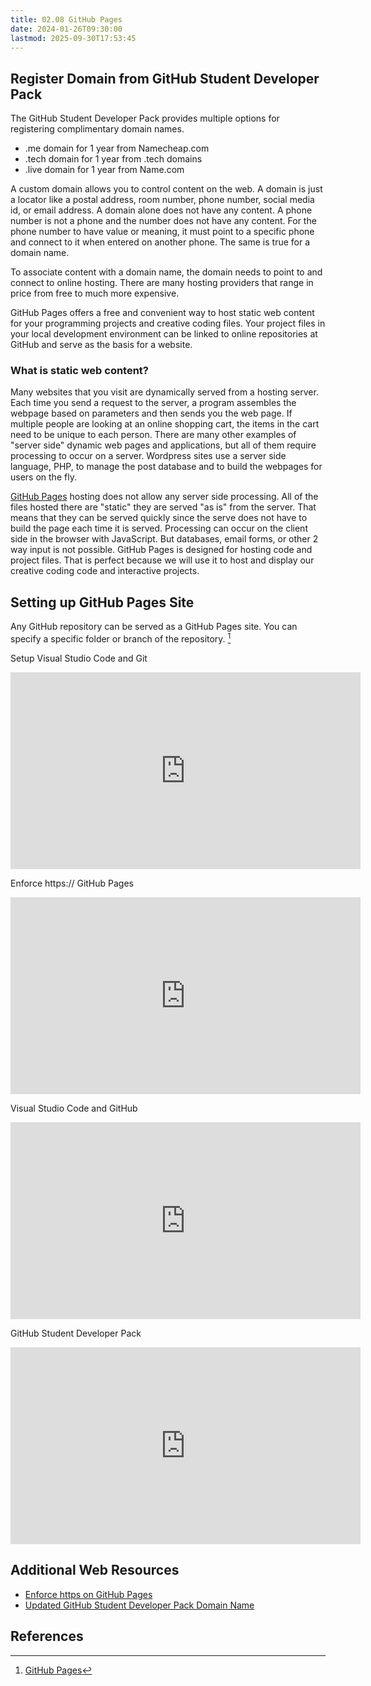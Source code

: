 ```yaml
---
title: 02.08 GitHub Pages
date: 2024-01-26T09:30:00
lastmod: 2025-09-30T17:53:45
---
```


## Register Domain from GitHub Student Developer Pack

The GitHub Student Developer Pack provides multiple options for registering complimentary domain names.

- .me domain for 1 year from Namecheap.com
- .tech domain for 1 year from .tech domains
- .live domain for 1 year from Name.com

A custom domain allows you to control content on the web. A domain is just a locator like a postal address, room number, phone number, social media id, or email address. A domain alone does not have any content. A phone number is not a phone and the number does not have any content. For the phone number to have value or meaning, it must point to a specific phone and connect to it when entered on another phone. The same is true for a domain name.

To associate content with a domain name, the domain needs to point to and connect to online hosting. There are many hosting providers that range in price from free to much more expensive.

GitHub Pages offers a free and convenient way to host static web content for your programming projects and creative coding files. Your project files in your local development environment can be linked to online repositories at GitHub and serve as the basis for a website.

### What is static web content?

Many websites that you visit are dynamically served from a hosting server. Each time you send a request to the server, a program assembles the webpage based on parameters and then sends you the web page. If multiple people are looking at an online shopping cart, the items in the cart need to be unique to each person. There are many other examples of "server side" dynamic web pages and applications, but all of them require processing to occur on a server. Wordpress sites use a server side language, PHP, to manage the post database and to build the webpages for users on the fly.

[GitHub Pages](https://pages.github.com/) hosting does not allow any server side processing. All of the files hosted there are "static" they are served "as is" from the server. That means that they can be served quickly since the serve does not have to build the page each time it is served. Processing can occur on the client side in the browser with JavaScript. But databases, email forms, or other 2 way input is not possible. GitHub Pages is designed for hosting code and project files. That is perfect because we will use it to host and display our creative coding code and interactive projects.

## Setting up GitHub Pages Site

Any GitHub repository can be served as a GitHub Pages site. You can specify a specific folder or branch of the repository. [^github-pages]

<div class="video-grid">

<div class="video-card">

Setup Visual Studio Code and Git

<div class="iframe-16-9-container">
<iframe class="youTubeIframe" width="560" height="315" src="https://www.youtube.com/embed/fb5stQYgM_Y?si=CQfVYqSeJZphdmmv" title="YouTube video player" frameborder="0" allow="accelerometer; autoplay; clipboard-write; encrypted-media; gyroscope; picture-in-picture; web-share" referrerpolicy="strict-origin-when-cross-origin" allowfullscreen></iframe>
</div>
</div>

<div class="video-card">

Enforce https:// GitHub Pages

<div class="iframe-16-9-container">
<iframe class="youTubeIframe" width="560" height="315" src="https://www.youtube.com/embed/FBtehan5DAo?si=zSeszxNXFbwcjVa5" title="YouTube video player" frameborder="0" allow="accelerometer; autoplay; clipboard-write; encrypted-media; gyroscope; picture-in-picture; web-share" referrerpolicy="strict-origin-when-cross-origin" allowfullscreen></iframe>
</div>
</div>

<div class="video-card">

Visual Studio Code and GitHub

<div class="iframe-16-9-container">
<iframe class="youTubeIframe" width="560" height="315" src="https://www.youtube.com/embed/_WEyoLuuyYo?si=WKsJh2ZaXxrl3TTZ" title="YouTube video player" frameborder="0" allow="accelerometer; autoplay; clipboard-write; encrypted-media; gyroscope; picture-in-picture; web-share" referrerpolicy="strict-origin-when-cross-origin" allowfullscreen></iframe>
</div>
</div>

<div class="video-card">

GitHub Student Developer Pack

<div class="iframe-16-9-container">
<iframe class="youTubeIframe" width="560" height="315" src="https://www.youtube.com/embed/PZTLD7LvbWw?si=anWmMjzl-A30vw2R" title="YouTube video player" frameborder="0" allow="accelerometer; autoplay; clipboard-write; encrypted-media; gyroscope; picture-in-picture; web-share" referrerpolicy="strict-origin-when-cross-origin" allowfullscreen></iframe>
</div>
</div>

</div>

## Additional Web Resources

- [Enforce https on GitHub Pages](https://youtu.be/FBtehan5DAo)
- [Updated GitHub Student Developer Pack Domain Name](https://youtu.be/PZTLD7LvbWw?si=HUtJkFnpTiXn30rK)

## References

[^github-pages]: [GitHub Pages](https://pages.github.com/)
